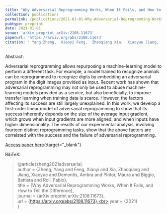 ```yaml
---
title: "Why Adversarial Reprogramming Works, When It Fails, and How to Tell the Difference"
collection: publications
permalink: /publications/2021-01-01-Why-Adversarial-Reprogramming-Works-When-It-Fails-and-How-to-Tell-the-Difference
pubtype: preprint
date: 2021-01-01
venue: 'arXiv preprint arXiv:2108.11673'
paperurl: 'https://arxiv.org/abs/2108.11673'
citation: ' Yang Zheng,  Xiaoyi Feng,  Zhaoqiang Xia,  Xiaoyue Jiang,  Ambra Demontis,  Maura Pintor,  Battista Biggio,  Fabio Roli, &quot;Why Adversarial Reprogramming Works, When It Fails, and How to Tell the Difference.&quot; arXiv preprint arXiv:2108.11673, 2021.'
---
```

Abstract:

Adversarial reprogramming allows repurposing a machine-learning model to perform a different task. For example, a model trained to recognize animals can be reprogrammed to recognize digits by embedding an adversarial program in the digit images provided as input. Recent work has shown that adversarial reprogramming may not only be used to abuse machine-learning models provided as a service, but also beneficially, to improve transfer learning when training data is scarce. However, the factors affecting its success are still largely unexplained. In this work, we develop a first-order linear model of adversarial reprogramming to show that its success inherently depends on the size of the average input gradient, which grows when input gradients are more aligned, and when inputs have higher dimensionality. The results of our experimental analysis, involving fourteen distinct reprogramming tasks, show that the above factors are correlated with the success and the failure of adversarial reprogramming.

[Access paper here](https://arxiv.org/abs/2108.11673){:target="_blank"}

BibTeX: 
>@article{zheng2021adversarial,<br>    author = {Zheng, Yang and Feng, Xiaoyi and Xia, Zhaoqiang and Jiang, Xiaoyue and Demontis, Ambra and Pintor, Maura and Biggio, Battista and Roli, Fabio},<br>    title = {Why Adversarial Reprogramming Works, When It Fails, and How to Tell the Difference},<br>    journal = {arXiv preprint arXiv:2108.11673},<br>    url = {https://arxiv.org/abs/2108.11673},<br>    year = {2021}<br>}<br>